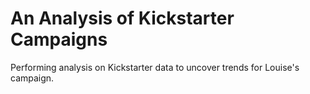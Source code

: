 # An Analysis of Kickstarter Campaigns
Performing analysis on Kickstarter data to uncover trends for Louise's campaign.
